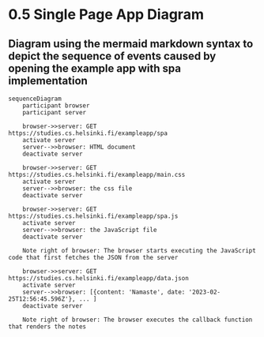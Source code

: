 # 0.5 Single Page App Diagram

## Diagram using the mermaid markdown syntax to depict the sequence of events caused by opening the example app with spa implementation

```mermaid
sequenceDiagram
    participant browser
    participant server

    browser->>server: GET https://studies.cs.helsinki.fi/exampleapp/spa
    activate server
    server-->>browser: HTML document
    deactivate server
    
    browser->>server: GET https://studies.cs.helsinki.fi/exampleapp/main.css
    activate server
    server-->>browser: the css file
    deactivate server
    
    browser->>server: GET https://studies.cs.helsinki.fi/exampleapp/spa.js
    activate server
    server-->>browser: the JavaScript file
    deactivate server
    
    Note right of browser: The browser starts executing the JavaScript code that first fetches the JSON from the server
    
    browser->>server: GET https://studies.cs.helsinki.fi/exampleapp/data.json
    activate server
    server-->>browser: [{content: 'Namaste', date: '2023-02-25T12:56:45.596Z'}, ... ]
    deactivate server    

    Note right of browser: The browser executes the callback function that renders the notes 
```